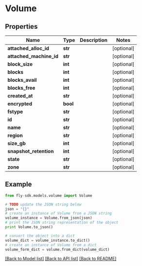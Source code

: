 # Volume


## Properties
Name | Type | Description | Notes
------------ | ------------- | ------------- | -------------
**attached_alloc_id** | **str** |  | [optional] 
**attached_machine_id** | **str** |  | [optional] 
**block_size** | **int** |  | [optional] 
**blocks** | **int** |  | [optional] 
**blocks_avail** | **int** |  | [optional] 
**blocks_free** | **int** |  | [optional] 
**created_at** | **str** |  | [optional] 
**encrypted** | **bool** |  | [optional] 
**fstype** | **str** |  | [optional] 
**id** | **str** |  | [optional] 
**name** | **str** |  | [optional] 
**region** | **str** |  | [optional] 
**size_gb** | **int** |  | [optional] 
**snapshot_retention** | **int** |  | [optional] 
**state** | **str** |  | [optional] 
**zone** | **str** |  | [optional] 

## Example

```python
from fly-sdk.models.volume import Volume

# TODO update the JSON string below
json = "{}"
# create an instance of Volume from a JSON string
volume_instance = Volume.from_json(json)
# print the JSON string representation of the object
print Volume.to_json()

# convert the object into a dict
volume_dict = volume_instance.to_dict()
# create an instance of Volume from a dict
volume_form_dict = volume.from_dict(volume_dict)
```
[[Back to Model list]](../README.md#documentation-for-models) [[Back to API list]](../README.md#documentation-for-api-endpoints) [[Back to README]](../README.md)


